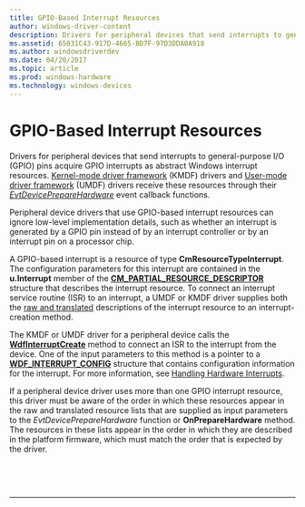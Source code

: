 ```yaml
---
title: GPIO-Based Interrupt Resources
author: windows-driver-content
description: Drivers for peripheral devices that send interrupts to general-purpose I/O (GPIO) pins acquire GPIO interrupts as abstract Windows interrupt resources.
ms.assetid: 65031C43-917D-4665-BD7F-97D3DDA0A918
ms.author: windowsdriverdev
ms.date: 04/20/2017
ms.topic: article
ms.prod: windows-hardware
ms.technology: windows-devices
---
```


# GPIO-Based Interrupt Resources


Drivers for peripheral devices that send interrupts to general-purpose I/O (GPIO) pins acquire GPIO interrupts as abstract Windows interrupt resources. [Kernel-mode driver framework](https://msdn.microsoft.com/library/windows/hardware/ff544296) (KMDF) drivers and [User-mode driver framework](https://msdn.microsoft.com/library/windows/hardware/ff560442) (UMDF) drivers receive these resources through their [*EvtDevicePrepareHardware*](https://msdn.microsoft.com/library/windows/hardware/ff540880) event callback functions.

Peripheral device drivers that use GPIO-based interrupt resources can ignore low-level implementation details, such as whether an interrupt is generated by a GPIO pin instead of by an interrupt controller or by an interrupt pin on a processor chip.

A GPIO-based interrupt is a resource of type **CmResourceTypeInterrupt**. The configuration parameters for this interrupt are contained in the **u.Interrupt** member of the [**CM\_PARTIAL\_RESOURCE\_DESCRIPTOR**](https://msdn.microsoft.com/library/windows/hardware/ff541977) structure that describes the interrupt resource. To connect an interrupt service routine (ISR) to an interrupt, a UMDF or KMDF driver supplies both the [raw and translated](https://msdn.microsoft.com/library/windows/hardware/ff544561) descriptions of the interrupt resource to an interrupt-creation method.

The KMDF or UMDF driver for a peripheral device calls the [**WdfInterruptCreate**](https://msdn.microsoft.com/library/windows/hardware/ff547345) method to connect an ISR to the interrupt from the device. One of the input parameters to this method is a pointer to a [**WDF\_INTERRUPT\_CONFIG**](https://msdn.microsoft.com/library/windows/hardware/ff552347) structure that contains configuration information for the interrupt. For more information, see [Handling Hardware Interrupts](https://msdn.microsoft.com/library/windows/hardware/ff543281).

If a peripheral device driver uses more than one GPIO interrupt resource, this driver must be aware of the order in which these resources appear in the raw and translated resource lists that are supplied as input parameters to the *EvtDevicePrepareHardware* function or **OnPrepareHardware** method. The resources in these lists appear in the order in which they are described in the platform firmware, which must match the order that is expected by the driver.

 

 


--------------------


